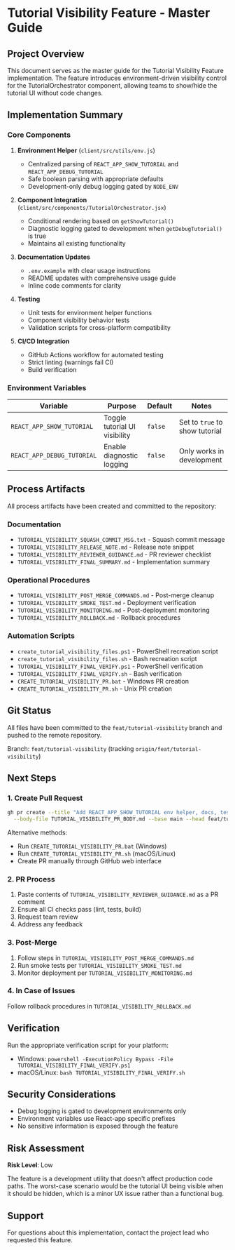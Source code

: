 # Tutorial Visibility Feature - Master Guide

## Project Overview

This document serves as the master guide for the Tutorial Visibility Feature implementation. The feature introduces environment-driven visibility control for the TutorialOrchestrator component, allowing teams to show/hide the tutorial UI without code changes.

## Implementation Summary

### Core Components

1. **Environment Helper** (`client/src/utils/env.js`)
   - Centralized parsing of `REACT_APP_SHOW_TUTORIAL` and `REACT_APP_DEBUG_TUTORIAL`
   - Safe boolean parsing with appropriate defaults
   - Development-only debug logging gated by `NODE_ENV`

2. **Component Integration** (`client/src/components/TutorialOrchestrator.jsx`)
   - Conditional rendering based on `getShowTutorial()`
   - Diagnostic logging gated to development when `getDebugTutorial()` is true
   - Maintains all existing functionality

3. **Documentation Updates**
   - `.env.example` with clear usage instructions
   - README updates with comprehensive usage guide
   - Inline code comments for clarity

4. **Testing**
   - Unit tests for environment helper functions
   - Component visibility behavior tests
   - Validation scripts for cross-platform compatibility

5. **CI/CD Integration**
   - GitHub Actions workflow for automated testing
   - Strict linting (warnings fail CI)
   - Build verification

### Environment Variables

| Variable | Purpose | Default | Notes |
|----------|---------|---------|-------|
| `REACT_APP_SHOW_TUTORIAL` | Toggle tutorial UI visibility | `false` | Set to `true` to show tutorial |
| `REACT_APP_DEBUG_TUTORIAL` | Enable diagnostic logging | `false` | Only works in development |

## Process Artifacts

All process artifacts have been created and committed to the repository:

### Documentation
- `TUTORIAL_VISIBILITY_SQUASH_COMMIT_MSG.txt` - Squash commit message
- `TUTORIAL_VISIBILITY_RELEASE_NOTE.md` - Release note snippet
- `TUTORIAL_VISIBILITY_REVIEWER_GUIDANCE.md` - PR reviewer checklist
- `TUTORIAL_VISIBILITY_FINAL_SUMMARY.md` - Implementation summary

### Operational Procedures
- `TUTORIAL_VISIBILITY_POST_MERGE_COMMANDS.md` - Post-merge cleanup
- `TUTORIAL_VISIBILITY_SMOKE_TEST.md` - Deployment verification
- `TUTORIAL_VISIBILITY_MONITORING.md` - Post-deployment monitoring
- `TUTORIAL_VISIBILITY_ROLLBACK.md` - Rollback procedures

### Automation Scripts
- `create_tutorial_visibility_files.ps1` - PowerShell recreation script
- `create_tutorial_visibility_files.sh` - Bash recreation script
- `TUTORIAL_VISIBILITY_FINAL_VERIFY.ps1` - PowerShell verification
- `TUTORIAL_VISIBILITY_FINAL_VERIFY.sh` - Bash verification
- `CREATE_TUTORIAL_VISIBILITY_PR.bat` - Windows PR creation
- `CREATE_TUTORIAL_VISIBILITY_PR.sh` - Unix PR creation

## Git Status

All files have been committed to the `feat/tutorial-visibility` branch and pushed to the remote repository.

Branch: `feat/tutorial-visibility` (tracking `origin/feat/tutorial-visibility`)

## Next Steps

### 1. Create Pull Request
```bash
gh pr create --title "Add REACT_APP_SHOW_TUTORIAL env helper, docs, tests, and CI" \
  --body-file TUTORIAL_VISIBILITY_PR_BODY.md --base main --head feat/tutorial-visibility --label "feature"
```

Alternative methods:
- Run `CREATE_TUTORIAL_VISIBILITY_PR.bat` (Windows)
- Run `CREATE_TUTORIAL_VISIBILITY_PR.sh` (macOS/Linux)
- Create PR manually through GitHub web interface

### 2. PR Process
1. Paste contents of `TUTORIAL_VISIBILITY_REVIEWER_GUIDANCE.md` as a PR comment
2. Ensure all CI checks pass (lint, tests, build)
3. Request team review
4. Address any feedback

### 3. Post-Merge
1. Follow steps in `TUTORIAL_VISIBILITY_POST_MERGE_COMMANDS.md`
2. Run smoke tests per `TUTORIAL_VISIBILITY_SMOKE_TEST.md`
3. Monitor deployment per `TUTORIAL_VISIBILITY_MONITORING.md`

### 4. In Case of Issues
Follow rollback procedures in `TUTORIAL_VISIBILITY_ROLLBACK.md`

## Verification

Run the appropriate verification script for your platform:
- Windows: `powershell -ExecutionPolicy Bypass -File TUTORIAL_VISIBILITY_FINAL_VERIFY.ps1`
- macOS/Linux: `bash TUTORIAL_VISIBILITY_FINAL_VERIFY.sh`

## Security Considerations

- Debug logging is gated to development environments only
- Environment variables use React-app specific prefixes
- No sensitive information is exposed through the feature

## Risk Assessment

**Risk Level**: Low

The feature is a development utility that doesn't affect production code paths. The worst-case scenario would be the tutorial UI being visible when it should be hidden, which is a minor UX issue rather than a functional bug.

## Support

For questions about this implementation, contact the project lead who requested this feature.